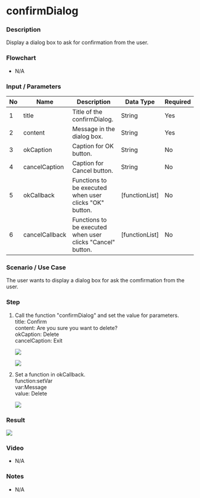 # confirmDialog

### Description

Display a dialog box to ask for confirmation from the user.

### Flowchart

- N/A 

### Input / Parameters

| No | Name | Description | Data Type | Required | 
| ------ | ------ | ------ |------ | ------ |
| 1 | title | Title of the confirmDialog. | String | Yes | 
| 2 | content | Message in the dialog box. | String | Yes |
| 3 | okCaption | Caption for OK button. | String | No |
| 4 | cancelCaption | Caption for Cancel button. | String | No |
| 5 | okCallback | Functions to be executed when user clicks "OK" button. | [functionList] | No |
| 6 | cancelCallback | Functions to be executed when user clicks "Cancel" button. | [functionList] | No |

### Scenario / Use Case

The user wants to display a dialog box for ask the comfirmation from the user.

### Step

1. Call the function "confirmDialog" and set the    value for parameters.
   <br>
   title: Confirm<br/>
   content: Are you sure you want to delete?<br/>
   okCaption: Delete<br/>
   cancelCaption: Exit<br/>
   
   ![](../../../../document/function/Dialog/confirmDialog/confirmDialog-step-1.png?raw=true)
   
   ![](../../../../document/function/Dialog/confirmDialog/confirmDialog-step-2.png?raw=true)
   
2. Set a function in okCallback.
   <br>
   function:setVar<br/>
   var:Message<br/>
   value: Delete<br/>
   
   ![](../../../../document/function/Dialog/confirmDialog/confirmDialog-step-3.png?raw=true)

### Result

![](../../../../document/function/Dialog/confirmDialog/confirmDialog-result-1.png?raw=true)

### Video

- N/A

<!--[![Video](http://i.imgur.com/Ot5DWAW.png)](https://youtu.be/StTqXEQ2l-Y?t=35s)-->

### Notes

- N/A